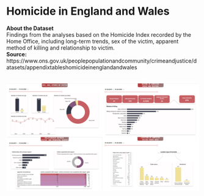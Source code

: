 <h1>Homicide in England and Wales</h1>
<b>About the Dataset</b><br>
Findings from the analyses based on the Homicide Index recorded by the Home Office, including long-term trends, sex of the victim, apparent method of killing and relationship to victim.
<br><b>Source:</b> https://www.ons.gov.uk/peoplepopulationandcommunity/crimeandjustice/datasets/appendixtableshomicideinenglandandwales

&nbsp;![plot](https://github.com/bcSar/powerbi/blob/main/dashboard.png?raw=true)
